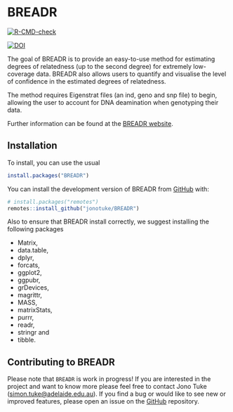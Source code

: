 
<!-- README.md is generated from README.Rmd. Please edit that file -->

# BREADR

<!-- badges: start -->

[![R-CMD-check](https://github.com/jonotuke/BREADR/actions/workflows/R-CMD-check.yaml/badge.svg)](https://github.com/jonotuke/BREADR/actions/workflows/R-CMD-check.yaml)

[![DOI](https://joss.theoj.org/papers/10.21105/joss.07916/status.svg)](https://doi.org/10.21105/joss.07916)
<!-- badges: end -->

The goal of BREADR is to provide an easy-to-use method for estimating
degrees of relatedness (up to the second degree) for extremely
low-coverage data. BREADR also allows users to quantify and visualise
the level of confidence in the estimated degrees of relatedness.

The method requires Eigenstrat files (an ind, geno and snp file) to
begin, allowing the user to account for DNA deamination when genotyping
their data.

Further information can be found at the [BREADR
website](https://jonotuke.github.io/BREADR/).

## Installation

To install, you can use the usual

``` r
install.packages("BREADR")
```

You can install the development version of BREADR from
[GitHub](https://github.com/) with:

``` r
# install.packages("remotes")
remotes::install_github("jonotuke/BREADR")
```

Also to ensure that BREADR install correctly, we suggest installing the
following packages

- Matrix,
- data.table,
- dplyr,
- forcats,
- ggplot2,
- ggpubr,
- grDevices,
- magrittr,
- MASS,
- matrixStats,
- purrr,
- readr,
- stringr and
- tibble.

## Contributing to BREADR

Please note that `BREADR` is work in progress! If you are interested in
the project and want to know more please feel free to contact Jono Tuke
(<simon.tuke@adelaide.edu.au>). If you find a bug or would like to see
new or improved features, please open an issue on the
[GitHub](https://github.com/jonotuke/BREADR) repository.
